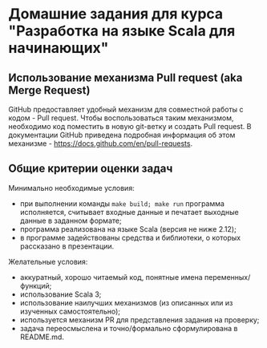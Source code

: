 # Домашние задания для курса "Разработка на языке Scala для начинающих"

## Использование механизма Pull request (aka Merge Request)

GitHub предоставляет удобный механизм для совместной работы с кодом - Pull request.
Чтобы воспользоваться таким механизмом, необходимо код поместить в новую git-ветку и создать Pull request.
В документации GitHub приведена подробная информация об этом механизме - 
https://docs.github.com/en/pull-requests.

## Общие критерии оценки задач

Минимально необходимые условия:
- при выполнении команды `make build; make run` программа исполняется, 
  считывает входные данные и печатает выходные данные в заданном формате;
- программа реализована на языке Scala (версия не ниже 2.12);
- в программе задействованы средства и библиотеки, о которых рассказано в презентации.

Желательные условия:
- аккуратный, хорошо читаемый код, понятные имена переменных/функций;
- использование Scala 3;
- использование наилучших механизмов (из описанных или из изученных самостоятельно);
- используется механизм PR для представления задания на проверку;
- задача переосмыслена и точно/формально сформулирована в README.md.
